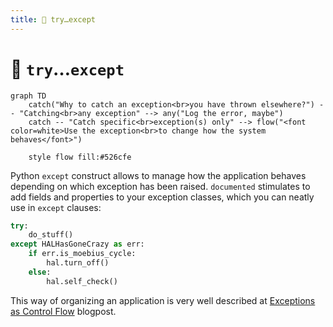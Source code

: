 ```yaml
---
title: 🏀 try…except
---
```


# :basketball: `try`…`except`

```mermaid
graph TD
    catch("Why to catch an exception<br>you have thrown elsewhere?") -- "Catching<br>any exception" --> any("Log the error, maybe")
    catch -- "Catch specific<br>exception(s) only" --> flow("<font color=white>Use the exception<br>to change how the system behaves</font>")
    
    style flow fill:#526cfe
```

Python `except` construct allows to manage how the application behaves depending on which exception has been raised. `documented` stimulates to add fields and properties to your exception classes, which you can neatly use in `except` clauses:

```python
try:
    do_stuff()
except HALHasGoneCrazy as err:
    if err.is_moebius_cycle:
        hal.turn_off()
    else:
        hal.self_check()
```

This way of organizing an application is very well described at [Exceptions as Control Flow](https://blog.cerebralab.com/Exceptions_as_control_flow) blogpost.

